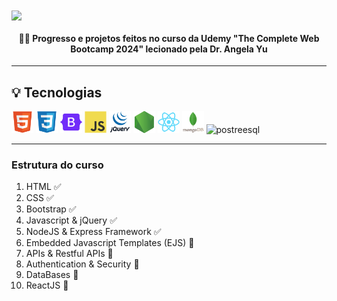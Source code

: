  <img align="center" src="https://i.imgur.com/szNEUar.gif">
 <h4 align="center">👨‍💻  Progresso e projetos feitos no curso da Udemy "The Complete Web Bootcamp 2024" lecionado pela Dr. Angela Yu</h4>

<hr>

## 💡 Tecnologias

  <p align="left">
    <img src="https://raw.githubusercontent.com/devicons/devicon/d00d0969292a6569d45b06d3f350f463a0107b0d/icons/html5/html5-original.svg" alt="html5" width="35" height="35"/>
    <img src="https://raw.githubusercontent.com/devicons/devicon/d00d0969292a6569d45b06d3f350f463a0107b0d/icons/css3/css3-original.svg" alt="css3" width="35" height="35"/>
    <img src="https://raw.githubusercontent.com/devicons/devicon/d00d0969292a6569d45b06d3f350f463a0107b0d/icons/bootstrap/bootstrap-plain.svg" alt="bootstrap" width="35" height="35"/>
    <img src="https://raw.githubusercontent.com/devicons/devicon/d00d0969292a6569d45b06d3f350f463a0107b0d/icons/javascript/javascript-original.svg" alt="javascript" width="35" height="35"/>
    <img src="https://raw.githubusercontent.com/devicons/devicon/ac557d6ff33ff370a5db99f97aeab35ea5c67fbd/icons/jquery/jquery-original-wordmark.svg" alt="jquery" width="35" height="35"/>
    <img src="https://raw.githubusercontent.com/devicons/devicon/d00d0969292a6569d45b06d3f350f463a0107b0d/icons/nodejs/nodejs-original.svg" alt="nodejs" width="35" height="35">
    <img src="https://raw.githubusercontent.com/devicons/devicon/c5378d6c2510ffa0b3e4475af95618a8048d6cf1/icons/react/react-original.svg" alt="react" width="35" height="35"/>
    <img src="https://raw.githubusercontent.com/devicons/devicon/c5378d6c2510ffa0b3e4475af95618a8048d6cf1/icons/mongodb/mongodb-original-wordmark.svg" alt="mongo-db" width="35" height="35">
    <img src="https://cdn.jsdelivr.net/gh/devicons/devicon@latest/icons/postgresql/postgresql-original.svg" alt="postreesql" width="35" height="35">
  </p>
<hr>

### Estrutura do curso

1. HTML ✅
2. CSS ✅
3. Bootstrap ✅
4. Javascript & jQuery ✅
5. NodeJS & Express Framework ✅
6. Embedded Javascript Templates (EJS) 🚧
7. APIs & Restful APIs 🚧
8. Authentication & Security 🚧
9. DataBases 🚧
10. ReactJS 🚧
